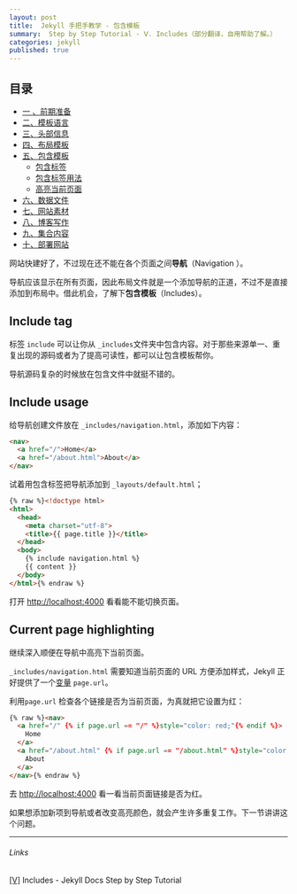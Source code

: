```yaml
---
layout: post
title:  Jekyll 手把手教学 - 包含模板
summary:  Step by Step Tutorial - Ⅴ. Includes（部分翻译，自用帮助了解。）
categories: jekyll
published: true
---
```


## 目录

- [一 、前期准备 ](../jekyll/01st-setup.html)
- [二、模板语言 ](../jekyll/02nd-Liquid.html)
- [三、头部信息  ](../jekyll/03rd-Front-Matter.html)
- [四、布局模板 ](../jekyll/04th-Layouts.html)
- [五、包含模板 ](../jekyll/05th-Includes.html)
	- [包含标签](#include-tag)
	- [包含标签用法](#include-usage)
	- [高亮当前页面](#current-page-highlighting) 
- [六、数据文件 ](../jekyll/06th-Data-Files.html)
- [七、网站素材 ](../jekyll/07th-Assets.html)
- [八、博客写作 ](../jekyll/08th-Blogging.html)
- [九、集合内容 ](../jekyll/09th-Collections.html)
- [十、部署网站 ](../jekyll/10th-Deployment.html)

网站快建好了，不过现在还不能在各个页面之间**导航**（Navigation ）。

导航应该显示在所有页面，因此布局文件就是一个添加导航的正道，不过不是直接添加到布局中。借此机会，了解下**包含模板**（Includes）。

## Include tag
标签 `include` 可以让你从 `_includes`文件夹中包含内容。对于那些来源单一、重复出现的源码或者为了提高可读性，都可以让包含模板帮你。

导航源码复杂的时候放在包含文件中就挺不错的。

## Include usage
给导航创建文件放在 `_includes/navigation.html`，添加如下内容：
```html
<nav>
  <a href="/">Home</a>
  <a href="/about.html">About</a>
</nav>
```

试着用包含标签把导航添加到 `_layouts/default.html`；
```html
{% raw %}<!doctype html>
<html>
  <head>
    <meta charset="utf-8">
    <title>{{ page.title }}</title>
  </head>
  <body>
    {% include navigation.html %}
    {{ content }}
  </body>
</html>{% endraw %}
```

打开 [http://localhost:4000](http://localhost:4000/) 看看能不能切换页面。

## Current page highlighting
继续深入顺便在导航中高亮下当前页面。

`_includes/navigation.html` 需要知道当前页面的 URL 方便添加样式，Jekyll 正好提供了一个[变量](https://jekyllrb.com/docs/variables/) `page.url`。

利用`page.url` 检查各个链接是否为当前页面，为真就把它设置为红：
```html
{% raw %}<nav>
  <a href="/" {% if page.url == "/" %}style="color: red;"{% endif %}>
    Home
  </a>
  <a href="/about.html" {% if page.url == "/about.html" %}style="color: red;"{% endif %}>
    About
  </a>
</nav>{% endraw %}
```

去 [http://localhost:4000](http://localhost:4000/) 看一看当前页面链接是否为红。

如果想添加新项到导航或者改变高亮颜色，就会产生许多重复工作。下一节讲讲这个问题。

---
###### Links
[[Ⅴ]](https://jekyllrb.com/docs/step-by-step/01-setup/) Includes -  Jekyll Docs Step by Step Tutorial
